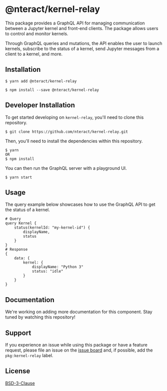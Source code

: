 # @nteract/kernel-relay

This package provides a GraphQL API for managing communication between a
Jupyter kernel and front-end clients. The package allows users to control and
monitor kernels.

Through GraphQL queries and mutations, the API enables the user to launch
kernels, subscribe to the status of a kernel, send Jupyter messages from a
client to a kernel, and more.

## Installation

```
$ yarn add @nteract/kernel-relay
```

```
$ npm install --save @nteract/kernel-relay
```

## Developer Installation

To get started developing on `kernel-relay`, you'll need to clone this repository.

```
$ git clone https://github.com/nteract/kernel-relay.git
```

Then, you'll need to install the dependencies within this repository.

```
$ yarn
OR
$ npm install
```

You can then run the GraphQL server with a playground UI.

```
$ yarn start
```

## Usage

The query example below showcases how to use the GraphQL API to get the status
of a kernel.

```
# Query
query Kernel {
    status(kernelId: "my-kernel-id") {
        displayName,
        status
    }
}
# Response
{
    data: {
        kernel: {
            displayName: "Python 3"
            status: "idle"
        }
    }
}
```

## Documentation

We're working on adding more documentation for this component. Stay tuned by
watching this repository!

## Support

If you experience an issue while using this package or have a feature request,
please file an issue on the [issue board](https://github.com/nteract/nteract/issues/new/choose)
and, if possible, add the `pkg:kernel-relay` label.

## License

[BSD-3-Clause](https://choosealicense.com/licenses/bsd-3-clause/)
